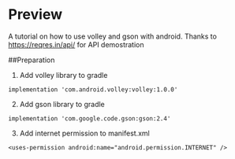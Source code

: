 # Preview
A tutorial on how to use volley and gson with android. Thanks to https://reqres.in/api/ for API demostration

##Preparation
1. Add volley library to gradle
```
implementation 'com.android.volley:volley:1.0.0'
```

2. Add gson library to gradle
```
implementation 'com.google.code.gson:gson:2.4'
```

3. Add internet permission to manifest.xml
```
<uses-permission android:name="android.permission.INTERNET" />
```
